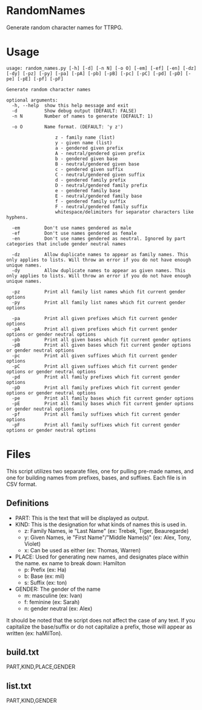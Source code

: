 # RandomNames
Generate random character names for TTRPG.

# Usage

	usage: random_names.py [-h] [-d] [-n N] [-o O] [-em] [-ef] [-en] [-dz] [-dy] [-pz] [-py] [-pa] [-pA] [-pb] [-pB] [-pc] [-pC] [-pd] [-pD] [-pe] [-pE] [-pf] [-pF]

	Generate random character names

	optional arguments:
	  -h, --help  show this help message and exit
	  -d          Show debug output (DEFAULT: FALSE)
	  -n N        Number of names to generate (DEFAULT: 1)

	  -o O        Name format. (DEFAULT: 'y z')

					  z - family name (list)
					  y - given name (list)
					  a - gendered given prefix
					  A - neutral/gendered given prefix
					  b - gendered given base
					  B - neutral/gendered given base
					  c - gendered given suffix
					  C - neutral/gendered given suffix
					  d - gendered family prefix
					  D - neutral/gendered family prefix
					  e - gendered family base
					  E - neutral/gendered family base
					  f - gendered family suffix
					  F - neutral/gendered family suffix
					  whitespace/delimiters for separator characters like hyphens.

	  -em         Don't use names gendered as male
	  -ef         Don't use names gendered as female
	  -en         Don't use names gendered as neutral. Ignored by part categories that include gender neutral names

	  -dz         Allow duplicate names to appear as family names. This only applies to lists. Will throw an error if you do not have enough unique names.
	  -dy         Allow duplicate names to appear as given names. This only applies to lists. Will throw an error if you do not have enough unique names.

	  -pz         Print all family list names which fit current gender options
	  -py         Print all family list names which fit current gender options

	  -pa         Print all given prefixes which fit current gender options
	  -pA         Print all given prefixes which fit current gender options or gender neutral options
	  -pb         Print all given bases which fit current gender options
	  -pB         Print all given bases which fit current gender options or gender neutral options
	  -pc         Print all given suffixes which fit current gender options
	  -pC         Print all given suffixes which fit current gender options or gender neutral options
	  -pd         Print all family prefixes which fit current gender options
	  -pD         Print all family prefixes which fit current gender options or gender neutral options
	  -pe         Print all family bases which fit current gender options
	  -pE         Print all family bases which fit current gender options or gender neutral options
	  -pf         Print all family suffixes which fit current gender options
	  -pF         Print all family suffixes which fit current gender options or gender neutral options


# Files
This script utilizes two separate files, one for pulling pre-made names, and one for building names from prefixes, bases, and suffixes. Each file is in CSV format.

## Definitions

- PART: This is the text that will be displayed as output.
- KIND: This is the designation for what kinds of names this is used in.
	- z: Family Names, ie "Last Name" (ex: Trebek, Tiger, Beauregarde)
	- y: Given Names, ie "First Name"/"Middle Name(s)" (ex: Alex, Tony, Violet)
	- x: Can be used as either (ex: Thomas, Warren)
- PLACE: Used for generating new names, and designates place within the name. ex name to break down: Hamilton
	- p: Prefix (ex: Ha)
	- b: Base (ex: mil)
	- s: Suffix (ex: ton)
- GENDER: The gender of the name
	- m: masculine (ex: Ivan)
	- f: feminine (ex: Sarah)
	- n: gender neutral (ex: Alex)

It should be noted that the script does not affect the case of any text. If you capitalize the base/suffix or do not capitalize a prefix, those will appear as written (ex: haMilTon).

## build.txt

PART,KIND,PLACE,GENDER

## list.txt

PART,KIND,GENDER

